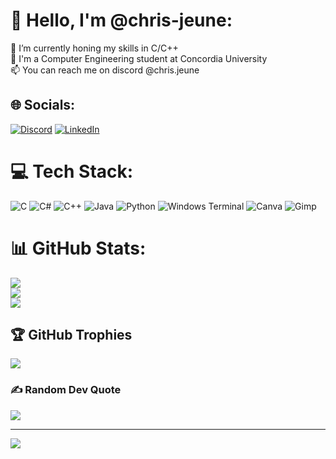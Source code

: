 # 👋 Hello, I'm @chris-jeune:
🌱 I’m currently honing my skills in C/C++<br>💬 I'm a Computer Engineering student at Concordia University<br>📫 You can reach me on discord @chris.jeune<br>


## 🌐 Socials:
[![Discord](https://img.shields.io/badge/Discord-%237289DA.svg?logo=discord&logoColor=white)](https://discord.gg/chris.jeune)  [![LinkedIn](https://img.shields.io/badge/LinkedIn-%230077B5.svg?logo=linkedin&logoColor=white)](https://linkedin.com/in/christian-jeune-ab69b0302/) 

# 💻 Tech Stack:
![C](https://img.shields.io/badge/c-%2300599C.svg?style=for-the-badge&logo=c&logoColor=white) ![C#](https://img.shields.io/badge/c%23-%23239120.svg?style=for-the-badge&logo=csharp&logoColor=white) ![C++](https://img.shields.io/badge/c++-%2300599C.svg?style=for-the-badge&logo=c%2B%2B&logoColor=white) ![Java](https://img.shields.io/badge/java-%23ED8B00.svg?style=for-the-badge&logo=openjdk&logoColor=white) ![Python](https://img.shields.io/badge/python-3670A0?style=for-the-badge&logo=python&logoColor=ffdd54) ![Windows Terminal](https://img.shields.io/badge/Windows%20Terminal-%234D4D4D.svg?style=for-the-badge&logo=windows-terminal&logoColor=white) ![Canva](https://img.shields.io/badge/Canva-%2300C4CC.svg?style=for-the-badge&logo=Canva&logoColor=white) ![Gimp](https://img.shields.io/badge/Gimp-657D8B?style=for-the-badge&logo=gimp&logoColor=FFFFFF)
# 📊 GitHub Stats:
![](https://github-readme-stats.vercel.app/api?username=chris-jeune&theme=dark&hide_border=false&include_all_commits=false&count_private=false)<br/>
![](https://github-readme-streak-stats.herokuapp.com/?user=chris-jeune&theme=dark&hide_border=false)<br/>
![](https://github-readme-stats.vercel.app/api/top-langs/?username=chris-jeune&theme=dark&hide_border=false&include_all_commits=false&count_private=false&layout=compact)

## 🏆 GitHub Trophies
![](https://github-profile-trophy.vercel.app/?username=chris-jeune&theme=radical&no-frame=false&no-bg=true&margin-w=4)

### ✍️ Random Dev Quote
![](https://quotes-github-readme.vercel.app/api?type=horizontal&theme=radical)

---
[![](https://visitcount.itsvg.in/api?id=chris-jeune&icon=0&color=0)](https://visitcount.itsvg.in)

<!-- Proudly created with GPRM ( https://gprm.itsvg.in ) -->
